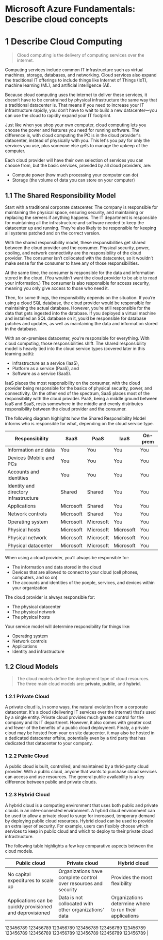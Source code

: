 # Microsoft Azure Fundamentals: Describe cloud concepts

# 1 Describe Cloud Computing

> Cloud computing is the delivery of computing services over the internet.

Computing services include common IT infrastructure such as virtual machines, storage, databases, and networking. Cloud 
services also expand the traditional IT offerings to include things like Internet of Things (IoT), machine learning
(ML), and artificial intelligence (AI).

Because cloud computing uses the internet to deliver these services, it doesn’t have to be constrained by physical 
infrastructure the same way that a traditional datacenter is. That means if you need to increase your IT infrastructure 
rapidly, you don’t have to wait to build a new datacenter—you can use the cloud to rapidly expand your IT footprint.

Just like when you shop your own computer, cloud computing lets you choose the power and features you need for running 
software. The difference is, with cloud computing the PC is in the cloud provider's datacenter, instead of physically
with you. This let's you pay for only the services you use, plus someone else gets to manage the upkeep of the computer.

Each cloud provider will have their own selection of services you can choose from, but the basic services, provided by
all cloud providers, are:
- Compute power (how much processing your computer can do)
- Storage (the volume of data you can store on your computer)

## 1.1 The Shared Responsibility Model

Start with a traditional corporate datacenter. The company is responsible for maintaining the physical space, ensuring 
security, and maintaining or replacing the servers if anything happens. The IT department is responsible for maintaining 
all the infrastructure and software needed to keep the datacenter up and running. They’re also likely to be responsible 
for keeping all systems patched and on the correct version.

With the shared responsibility model, these responsibilities get shared between the cloud provider and the consumer. 
Physical security, power, cooling, and network connectivity are the responsibility of the cloud provider. The consumer 
isn’t collocated with the datacenter, so it wouldn’t make sense for the consumer to have any of those responsibilities.

At the same time, the consumer is responsible for the data and information stored in the cloud. (You wouldn’t want the 
cloud provider to be able to read your information.) The consumer is also responsible for access security, meaning you 
only give access to those who need it.

Then, for some things, the responsibility depends on the situation. If you’re using a cloud SQL database, the cloud 
provider would be responsible for maintaining the actual database. However, you’re still responsible for the data that 
gets ingested into the database. If you deployed a virtual machine and installed an SQL database on it, you’d be 
responsible for database patches and updates, as well as maintaining the data and information stored in the database.

With an on-premises datacenter, you’re responsible for everything. With cloud computing, those responsibilities shift. 
The shared responsibility model is heavily tied into the cloud service types (covered later in this learning path): 
- Infrastructure as a service (IaaS),
- Platform as a service (PaaS), and
- Software as a service (SaaS).

IaaS places the most responsibility on the consumer, with the cloud provider being responsible for the basics of 
physical security, power, and connectivity. On the other end of the spectrum, SaaS places most of the responsibility 
with the cloud provider. PaaS, being a middle ground between IaaS and SaaS, rests somewhere in the middle and evenly 
distributes responsibility between the cloud provider and the consumer.

The following diagram highlights how the Shared Responsibility Model informs who is responsible for what, depending on 
the cloud service type.

| Responsibility                        | SaaS      | PaaS      | IaaS      | On-prem   |   
| ------------------------------------- | --------- | --------- | --------- | --------- |
| Information and data                  | You       | You       | You       | You       |
| Devices (Mobile and PCs               | You       | You       | You       | You       |
| Accounts and identities               | You       | You       | You       | You       |
| Identity and directory infrastructure | Shared    | Shared    | You       | You       |
| Applications                          | Microsoft | Shared    | You       | You       |
| Network controls                      | Microsoft | Shared    | You       | You       |
| Operating system                      | Microsoft | Microsoft | You       | You       |
| Physical hosts                        | Microsoft | Microsoft | Microsoft | You       |
| Physical network                      | Microsoft | Microsoft | Microsoft | You       |
| Physical datacenter                   | Microsoft | Microsoft | Microsoft | You       |

When using a cloud provider, you'll always be responsible for:
- The information and data stored in the cloud
- Devices that are allowed to connect to your cloud (cell phones, computers, and so on)
- The accounts and identities of the poeple, services, and devices within your organization

The cloud provider is always responsible for:
- The physical datacenter
- The physical network
- The physical hosts

Your service model will determine responsibility for things like:
- Operating system
- Network controls
- Applications
- Identity and infrastructure

## 1.2 Cloud Models

> The cloud models define the deployment type of cloud resources. The three main cloud models are: **private**,
> **public**, and **hybrid**.

### 1.2.1 Private Cloud

A private cloud is, in some ways, the natural evolution from a corporate datacenter. It's a cloud (delivering IT 
services over the internet) that's used by a single entity. Private cloud provides much greater control for the company
and its IT department. However, it also comes with greater cost and fewer of the benefits of a public cloud deployment. 
Finaly, a private cloud may be hosted from your on site datacenter. it may also be hosted in a dedicated datacenter
offsite, potentially even by a tird party that has dedicated that datacenter to your company.

### 1.2.2 Public Cloud

A public cloud is built, controlled, and maintained by a thrid-party cloud provider. With a public cloud, anyone that
wants to purchase cloud services can access and use resources. The general public availability is a key difference
between public and private clouds.

### 1.2.3 Hybrid Cloud

A hybrid cloud is a computing environment that uses both public and private clouds in an inter-connected environment. A
hybrid cloud environment can be used to allow a private cloud to surge for increased, temporary demand by deploying
public cloud resources. Hybrid cloud can be used to provide an extra layer of security. For example, users can flexibly
choose which services to keep in public cloud and which to deploy to their private cloud infrastructure.

The following table highlights a few key comparative aspects between the cloud models.

| Public cloud                                              | Private cloud                                                     | Hybrid cloud                                            |
| --------------------------------------------------------- | ----------------------------------------------------------------- | ------------------------------------------------------- |
| No capital expeditures to scale up                        | Organizations have complete control over resources and security   | Provides the most flexibility                           |
| Applications can be quickly provisioned and deprovisioned | Data is not collocated with other organizations' data             | Organizations determine where to run their applications |


123456789 123456789 123456789 123456789 123456789 123456789 123456789 123456789 123456789 123456789 123456789 123456789 |
